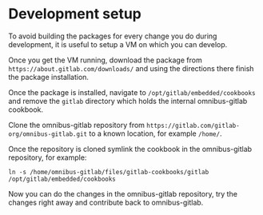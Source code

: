 # Development setup

To avoid building the packages for every change you do during development, it is useful to setup a VM on which you can develop.

Once you get the VM running, download the package from `https://about.gitlab.com/downloads/` and using the directions there
finish the package installation.

Once the package is installed, navigate to `/opt/gitlab/embedded/cookbooks` and remove the `gitlab` directory which holds the internal omnibus-gitlab cookbook.

Clone the omnibus-gitlab repository from `https://gitlab.com/gitlab-org/omnibus-gitlab.git` to a known location, for example `/home/`.

Once the repository is cloned symlink the cookbook in the omnibus-gitlab repository, for example:

```
ln -s /home/omnibus-gitlab/files/gitlab-cookbooks/gitlab /opt/gitlab/embedded/cookbooks
```

Now you can do the changes in the omnibus-gitlab repository, try the changes right away and contribute back to omnibus-gitlab.
